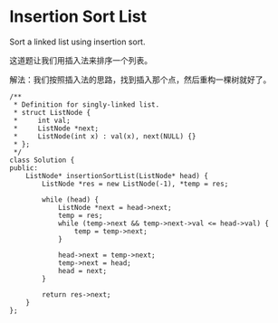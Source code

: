 Insertion Sort List
========
Sort a linked list using insertion sort.

这道题让我们用插入法来排序一个列表。

解法：我们按照插入法的思路，找到插入那个点，然后重构一棵树就好了。

```
/**
 * Definition for singly-linked list.
 * struct ListNode {
 *     int val;
 *     ListNode *next;
 *     ListNode(int x) : val(x), next(NULL) {}
 * };
 */
class Solution {
public:
    ListNode* insertionSortList(ListNode* head) {
        ListNode *res = new ListNode(-1), *temp = res;

        while (head) {
            ListNode *next = head->next;
            temp = res;
            while (temp->next && temp->next->val <= head->val) {
                temp = temp->next;
            }

            head->next = temp->next;
            temp->next = head;
            head = next;
        }

        return res->next;
    }
};
```
